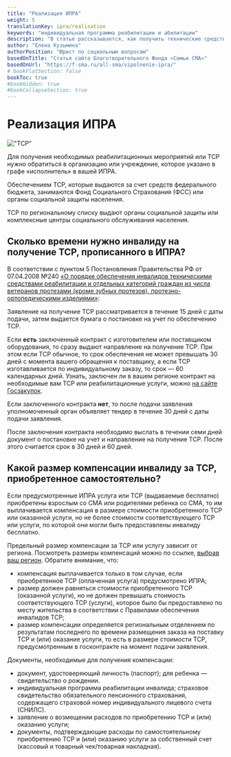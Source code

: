 ```yaml
---
title: "Реализация ИПРА"
weight: 5
translationKey: ipra/realisation
keywords: "индивидуальная программа реабилитации и абилитации"
description: "В статье рассказывается, как получить технические средства реабилитации (ТСР) или необходимые реабилитационные мероприятия, записанные в индивидуальную программу реабилитации и абилитации (ИПРА), о сроках, за которые инвалид должен получить ТСР и реабилитационные мероприятия, а также о компенсации на ТСР или мероприятия, вписанные в ИПРА."
author: "Елена Кузьмина"
authorPosition: "Юрист по социальным вопросам"
basedOnTitle: "Статья сайта Благотворительного Фонда «Семьи СМА»"
basedOnUrl: "https://f-sma.ru/all-sma/vipolnenie-ipra/"
# bookFlatSection: false
bookToc: true
#bookHidden: true
#bookCollapseSection: true
---
```


# Реализация ИПРА

!["ТСР"](https://f-sma.ru/wp-content/uploads/2020/09/wheelchair-3948122_1280.jpg)

Для получения необходимых  реабилитационных мероприятий или ТСР нужно обратиться в организацию или учреждение, которое указано в графе «исполнитель» в вашей ИПРА.

Обеспечением ТСР,  которые выдаются за счет средств федерального бюджета, занимаются Фонд Социального Страхования (ФСС) или органы социальной защиты населения.

ТСР по региональному списку выдают  органы социальной защиты или комплексные центры социального обслуживания населения.


## Сколько времени нужно инвалиду на получение ТСР, прописанного в ИПРА?

В соответствии с пунктом 5 Постановления Правительства РФ от 07.04.2008 №240 [«О порядке обеспечения инвалидов техническими средствами реабилитации и отдельных категорий граждан из числа ветеранов протезами (кроме зубных протезов), протезно-ортопедическими изделиями»](https://base.garant.ru/12159775/):

Заявление на получение ТСР рассматривается в течение 15 дней с даты подачи, затем выдается бумага о постановке на учет по обеспечению ТСР.

Если **есть** заключенный контракт с изготовителем или поставщиком оборудования, то сразу выдают направление на получение ТСР. При этом если ТСР обычное, то срок обеспечения не может превышать 30 дней с момента вашего обращения к поставщику, а если ТСР изготавливается по индивидуальному заказу, то срок — 60 календарных дней. Узнать, заключен ли в вашем регионе контракт на необходимые вам ТСР или реабилитационные услуги, можно [на сайте Госзакупок](https://zakupki.gov.ru/epz/main/public/home.html).

Если заключенного контракта **нет**, то после подачи заявления уполномоченный орган объявляет тендер в течение 30 дней с даты подачи заявления.

После заключения контракта необходимо выслать в течении семи дней документ о постановке на учет и направление на получение ТСР. После этого считается срок в 30 дней и 60 дней.


## Какой размер компенсации инвалиду за ТСР, приобретенное самостоятельно?

Если предусмотренные ИПРА услуга или ТСР (выдаваемые бесплатно) приобретены взрослым со СМА или родителями ребенка со СМА, то им выплачивается компенсация в размере стоимости приобретенного ТСР или оказанной услуги, но не более стоимости соответствующего ТСР или услуги, по которой они могли быть предоставлены инвалиду бесплатно.

Предельный размер компенсации за ТСР или услугу зависит от региона. Посмотреть размеры компенсаций можно по ссылке, [выбрав ваш регион](https://fss.ru/ru/fund/167598/194702/index.shtml).  Обратите внимание, что:
- компенсация выплачивается только в том случае, если приобретенное ТСР (оплаченная услуга) предусмотрено ИПРА;
- размер должен равняться стоимости приобретенного ТСР (оказанной услуги), но не должен превышать стоимость соответствующего ТСР (услуги), которое было бы предоставлено по месту жительства в соответствии с Правилами обеспечения инвалидов ТСР;
- размер компенсации определяется региональным отделением по результатам последнего по времени размещения заказа на поставку ТСР и (или) оказание услуги, то есть в размере стоимости ТСР, предусмотренным в госконтракте на момент подачи заявления.

Документы, необходимые для получения компенсации:
- документ, удостоверяющий личность (паспорт); для ребенка — свидетельство о рождении.
- индивидуальная программа реабилитации инвалида; страховое свидетельство обязательного пенсионного страхования, содержащего страховой номер индивидуального лицевого счета (СНИЛС).
- заявление о возмещении расходов по приобретению ТСР и (или) оказанию услуги;
- документы, подтверждающие расходы по самостоятельному приобретению ТСР и (или) оказанию услуги за собственный счет (кассовый и товарный чек/товарная накладная).

